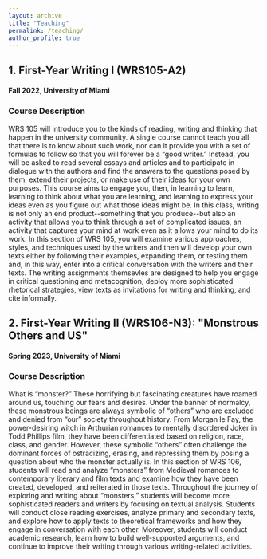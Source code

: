 ```yaml
---
layout: archive
title: "Teaching"
permalink: /teaching/
author_profile: true
---
```


## 1. First-Year Writing I (WRS105-A2)
#### Fall 2022, University of Miami

### Course Description 
WRS 105 will introduce you to the kinds of reading, writing and thinking that happen in the university community. A single course cannot teach you all that there is to know about such work, nor can it provide you with a set of formulas to follow so that you will forever be a “good writer.” Instead, you will be asked to read several essays and articles and to participate in dialogue with the authors and find the answers to the questions posed by them, extend their projects, or make use of their ideas for your own purposes. This course aims to engage you, then, in learning to learn, learning to think about what you are learning, and learning to express your ideas even as you figure out what those ideas might be. In this class, writing is not only an end product--something that you produce--but also an activity that allows you to think through a set of complicated issues, an activity that captures your mind at work even as it allows your mind to do its work. 
In this section of WRS 105, you will examine various approaches, styles, and techniques used by the writers and then will develop your own texts either by following their examples, expanding them, or testing them and, in this way, enter into a critical conversation with the writers and their texts. The writing assignments themsevles are designed to help you engage in critical questioning and metacognition, deploy more sophisticated rhetorical strategies, view texts as invitations for writing and thinking, and cite informally.


## 2. First-Year Writing II (WRS106-N3): "Monstrous Others and US"
#### Spring 2023, University of Miami

### Course Description
What is “monster?” These horrifying but fascinating creatures have roamed around us, touching our fears and desires. Under the banner of normalcy, these monstrous beings are always symbolic of “others” who are excluded and denied from “our” society throughout history. From Morgan le Fay, the power-desiring witch in Arthurian romances to mentally disordered Joker in Todd Phillips film, they have been differentiated based on religion, race, class, and gender. However, these symbolic “others” often challenge the dominant forces of ostracizing, erasing, and repressing them by posing a question about who the monster actually is. In this section of WRS 106, students will read and analyze “monsters” from Medieval romances to contemporary literary and film texts and examine how they have been created, developed, and reiterated in those texts. Throughout the journey of exploring and writing about “monsters,” students will become more sophisticated readers and writers by focusing on textual analysis. Students will conduct close reading exercises, analyze primary and secondary texts, and explore how to apply texts to theoretical frameworks and how they engage in conversation with each other. Moreover, students will conduct academic research, learn how to build well-supported arguments, and continue to improve their writing through various writing-related activities.
